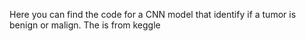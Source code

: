 Here you can find the code for a CNN model that identify if a tumor is benign or malign.
The is from keggle
